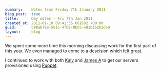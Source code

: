 ```yaml
---
summary:    Notes from Friday 7th January 2011
blog_post:  true
title:      Day notes - Fri 7th Jan 2011
created_at: 2011-01-10 09:41:35.681602 +00:00
guid:       b98ab788-501c-4fb8-8bb5-e81b152b1de9
layout:     blog
---
```

  We spent some more time this morning discussing work for the first part of this year.  We even managed to come to a descision which felt great.

  I continued to work with both [Kalv](http://kalv.co.uk/) and [James A](http://interblah.net/) to get our servers provisioned using [Puppet](http://www.puppetlabs.com/).
